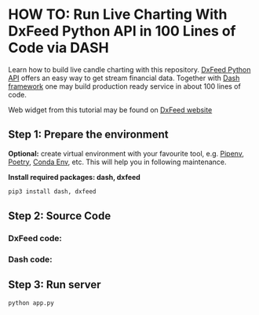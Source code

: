 # HOW TO: Run Live Charting With DxFeed Python API in 100 Lines of Code via DASH

Learn how to build live candle charting with this repository. 
[DxFeed Python API](https://dxfeed.readthedocs.io/en/latest/) offers an easy way to get stream financial data.
Together with [Dash framework](https://dash.plotly.com/) one may build production ready service in about 100 lines of
code.

Web widget from this tutorial may be found on [DxFeed website](dxfeed.com)

## Step 1: Prepare the environment

**Optional:** create virtual environment with your favourite tool, e.g.
 [Pipenv](https://pipenv-fork.readthedocs.io/en/latest/), [Poetry](https://python-poetry.org/docs/),
 [Conda Env](https://docs.conda.io/projects/conda/en/latest/user-guide/tasks/manage-environments.html), etc.
 This will help you in following maintenance.
 
**Install required packages: dash, dxfeed**

```bash
pip3 install dash, dxfeed
```

## Step 2: Source Code

### DxFeed code:




### Dash code:

## Step 3: Run server

```bash
python app.py
```

